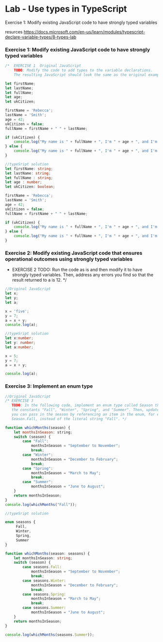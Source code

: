 # Lab - Use types in TypeScript

Exercise 1: Modify existing JavaScript code to have strongly typed variables

resurces https://docs.microsoft.com/en-us/learn/modules/typescript-declare-variable-types/8-types-lab

### Exercise 1: Modify existing JavaScript code to have strongly typed variables

```JavaScript
/*  EXERCISE 1  Original JavaScript
    TODO: Modify the code to add types to the variable declarations.
    The resulting JavaScript should look the same as the original example when you're done. */

let firstName;
let lastName;
let fullName;
let age;
let ukCitizen;

firstName = 'Rebecca';
lastName = 'Smith';
age = 42;
ukCitizen = false;
fullName = firstName + " " + lastName;

if (ukCitizen) {
    console.log("My name is " + fullName + ", I'm " + age + ", and I'm a citizen of the United Kingdom.");
} else {
    console.log("My name is " + fullName + ", I'm " + age + ", and I'm not a citizen of the United Kingdom.");
}


```

```typeScript
//typeSript solution
let firstName: string;
let lastName: string;
let fullName : string;
let age : number;
let ukCitizen: boolean;

firstName = 'Rebecca';
lastName = 'Smith';
age = 42;
ukCitizen = false;
fullName = firstName + " " + lastName;

if (ukCitizen) {
    console.log("My name is " + fullName + ", I'm " + age + ", and I'm a citizen of the United Kingdom.");
} else {
    console.log("My name is " + fullName + ", I'm " + age + ", and I'm not a citizen of the United Kingdom.");
}


```

### Exercise 2: Modify existing JavaScript code that ensures operational outcomes using strongly typed variables

- EXERCISE 2
  TODO: Run the code as is and then modify it to have strongly typed variables.
  Then, address any errors you find so that the result returned to a is 12. \*/

```JavaScript
//Original JavaScript
let x;
let y;
let a;

x = 'five';
y = 7;
a = x + y;
console.log(a);
```

```typeScript
//typeSript solution
let x:number;
let y: number;
let a:number;

x = 5;
y = 7;
a = x + y;

console.log(a);

```

### Exercise 3: Implement an enum type

```JavaScript
//Original JavaScript
/* EXERCISE 3
   TODO: In the following code, implement an enum type called Season that represents
   the constants "Fall", "Winter", "Spring", and "Summer". Then, update the function so
   you can pass in the season by referencing an item in the enum, for example
   Season.Fall, instead of the literal string "Fall". */

function whichMonths(season) {
    let monthsInSeason: string;
    switch (season) {
        case "Fall":
            monthsInSeason = "September to November";
            break;
        case "Winter":
            monthsInSeason = "December to February";
            break;
        case "Spring":
            monthsInSeason = "March to May";
            break;
        case "Summer":
            monthsInSeason = "June to August";
    }
    return monthsInSeason;
}
console.log(whichMonths("Fall"));

```

```typeScript
//typeSript solution

enum seasons {
     Fall,
     Winter,
     Spring,
     Summer
}

function whichMonths(season: seasons) {
    let monthsInSeason: string;
    switch (season) {
        case seasons.Fall:
            monthsInSeason = "September to November";
            break;
        case seasons.Winter:
            monthsInSeason = "December to February";
            break;
        case seasons.Spring:
            monthsInSeason = "March to May";
            break;
        case seasons.Summer:
            monthsInSeason = "June to August";
    }
    return monthsInSeason;
}

console.log(whichMonths(seasons.Summer));

```
